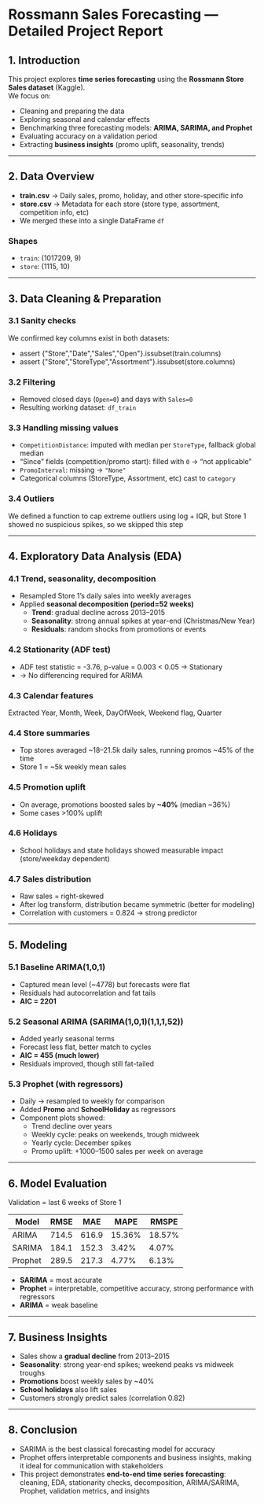 # Rossmann Sales Forecasting — Detailed Project Report

## 1. Introduction
This project explores **time series forecasting** using the **Rossmann Store Sales dataset** (Kaggle).  
We focus on:
- Cleaning and preparing the data  
- Exploring seasonal and calendar effects  
- Benchmarking three forecasting models: **ARIMA, SARIMA, and Prophet**  
- Evaluating accuracy on a validation period  
- Extracting **business insights** (promo uplift, seasonality, trends)

---

## 2. Data Overview
- **train.csv** → Daily sales, promo, holiday, and other store-specific info  
- **store.csv** → Metadata for each store (store type, assortment, competition info, etc)  
- We merged these into a single DataFrame `df`

### Shapes
- `train`: (1017209, 9)  
- `store`: (1115, 10)

---

## 3. Data Cleaning & Preparation

### 3.1 Sanity checks
We confirmed key columns exist in both datasets:
- assert {"Store","Date","Sales","Open"}.issubset(train.columns)
- assert {"Store","StoreType","Assortment"}.issubset(store.columns)

### 3.2 Filtering
- Removed closed days (`Open=0`) and days with `Sales=0`
- Resulting working dataset: `df_train`

### 3.3 Handling missing values
- `CompetitionDistance`: imputed with median per `StoreType`, fallback global median  
- “Since” fields (competition/promo start): filled with `0` → “not applicable”  
- `PromoInterval`: missing → `"None"`  
- Categorical columns (StoreType, Assortment, etc) cast to `category`

### 3.4 Outliers
We defined a function to cap extreme outliers using log + IQR, but Store 1 showed no suspicious spikes, so we skipped this step

---

## 4. Exploratory Data Analysis (EDA)

### 4.1 Trend, seasonality, decomposition
- Resampled Store 1’s daily sales into weekly averages 
- Applied **seasonal decomposition (period=52 weeks)**  
  - **Trend**: gradual decline across 2013–2015  
  - **Seasonality**: strong annual spikes at year-end (Christmas/New Year)  
  - **Residuals**: random shocks from promotions or events

### 4.2 Stationarity (ADF test)
- ADF test statistic = -3.76, p-value = 0.003 < 0.05 → Stationary  
- → No differencing required for ARIMA

### 4.3 Calendar features
Extracted Year, Month, Week, DayOfWeek, Weekend flag, Quarter  

### 4.4 Store summaries
- Top stores averaged ~18–21.5k daily sales, running promos ~45% of the time  
- Store 1 = ~5k weekly mean sales

### 4.5 Promotion uplift
- On average, promotions boosted sales by **~40%** (median ~36%)  
- Some cases >100% uplift

### 4.6 Holidays
- School holidays and state holidays showed measurable impact (store/weekday dependent)

### 4.7 Sales distribution
- Raw sales = right-skewed  
- After log transform, distribution became symmetric (better for modeling)  
- Correlation with customers = 0.824 → strong predictor

---

## 5. Modeling

### 5.1 Baseline ARIMA(1,0,1)
- Captured mean level (~4778) but forecasts were flat  
- Residuals had autocorrelation and fat tails  
- **AIC = 2201**

### 5.2 Seasonal ARIMA (SARIMA(1,0,1)(1,1,1,52))
- Added yearly seasonal terms  
- Forecast less flat, better match to cycles
- **AIC = 455 (much lower)**
- Residuals improved, though still fat-tailed

### 5.3 Prophet (with regressors)
- Daily → resampled to weekly for comparison 
- Added **Promo** and **SchoolHoliday** as regressors
- Component plots showed:
  - Trend decline over years  
  - Weekly cycle: peaks on weekends, trough midweek  
  - Yearly cycle: December spikes  
  - Promo uplift: +1000–1500 sales per week on average 

---

## 6. Model Evaluation

Validation = last 6 weeks of Store 1

| Model      | RMSE  | MAE   | MAPE   | RMSPE  |
|------------|-------|-------|--------|--------|
| ARIMA      | 714.5 | 616.9 | 15.36% | 18.57% |
| SARIMA     | 184.1 | 152.3 |  3.42% |  4.07% |
| Prophet    | 289.5 | 217.3 |  4.77% |  6.13% |

- **SARIMA** = most accurate  
- **Prophet** = interpretable, competitive accuracy, strong performance with regressors  
- **ARIMA** = weak baseline

---

## 7. Business Insights
- Sales show a **gradual decline** from 2013–2015  
- **Seasonality**: strong year-end spikes; weekend peaks vs midweek troughs  
- **Promotions** boost weekly sales by ~40%  
- **School holidays** also lift sales  
- Customers strongly predict sales (correlation 0.82)  

---

## 8. Conclusion
- SARIMA is the best classical forecasting model for accuracy  
- Prophet offers interpretable components and business insights, making it ideal for communication with stakeholders  
- This project demonstrates **end-to-end time series forecasting**: cleaning, EDA, stationarity checks, decomposition, ARIMA/SARIMA, Prophet, validation metrics, and insights
